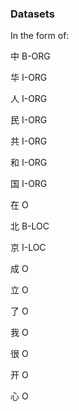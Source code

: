 ### Datasets
In the form of:

中 B-ORG

华 I-ORG

人 I-ORG

民 I-ORG

共 I-ORG

和 I-ORG

国 I-ORG

在 O

北 B-LOC

京 I-LOC

成 O

立 O

了 O







我 O

很 O

开 O

心 O

